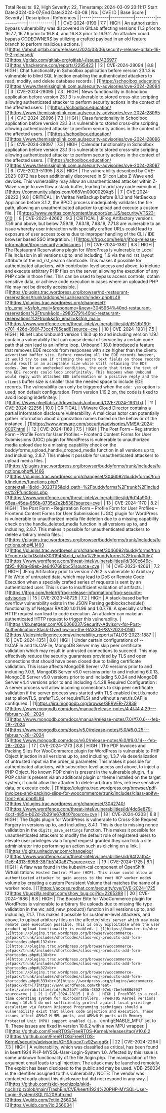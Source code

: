 Total Results: 92, High Severity: 22, Timestamp: 2024-03-09 20:11:17
Start Date:2024-03-07;End Date:2024-03-08
| No. | CVE ID | Base Score | Severity | Description | References |
|-----|--------|------------|----------|-------------|------------|
| 1 | CVE-2024-0199 | 7.7  | HIGH | An authorization bypass vulnerability was discovered in GitLab affecting versions 11.3 prior to 16.7.7, 16.7.6 prior to 16.8.4, and 16.8.3 prior to 16.9.2. An attacker could bypass CODEOWNERS by utilizing a crafted payload in an old feature branch to perform malicious actions. | [1]https://about.gitlab.com/releases/2024/03/06/security-release-gitlab-16-9-2-released/<br>[2]https://gitlab.com/gitlab-org/gitlab/-/issues/436977<br>[3]https://hackerone.com/reports/2295423 |
| 2 | CVE-2024-28094 | 8.8  | HIGH | Chat functionality in Schoolbox application before version 23.1.3 is vulnerable to blind SQL Injection enabling the authenticated attackers to read, modify, and delete database records. | [1]https://schoolbox.education/<br>[2]https://www.themissinglink.com.au/security-advisories/cve-2024-28094 |
| 3 | CVE-2024-28095 | 7.3  | HIGH | News functionality in Schoolbox application before version 23.1.3 is vulnerable to stored cross-site scripting allowing authenticated attacker to perform security actions in the context of the affected users. | [1]https://schoolbox.education/<br>[2]https://www.themissinglink.com.au/security-advisories/cve-2024-28095 |
| 4 | CVE-2024-28096 | 7.3  | HIGH | Class functionality in Schoolbox application before version 23.1.3 is vulnerable to stored cross-site scripting allowing authenticated attacker to perform security actions in the context of the affected users. | [1]https://schoolbox.education/<br>[2]https://www.themissinglink.com.au/security-advisories/cve-2024-28096 |
| 5 | CVE-2024-28097 | 7.3  | HIGH | Calendar functionality in Schoolbox application before version 23.1.3 is vulnerable to stored cross-site scripting allowing authenticated attacker to perform security actions in the context of the affected users. | [1]https://schoolbox.education/<br>[2]https://www.themissinglink.com.au/security-advisories/cve-2024-28097 |
| 6 | CVE-2023-51395 | 8.8  | HIGH | The vulnerability described by CVE-2023-0972 has been additionally discovered in Silicon Labs Z-Wave end devices. This vulnerability may allow an unauthenticated attacker within Z-Wave range to overflow a stack buffer, leading to arbitrary code execution. | [1]https://community.silabs.com/068Vm0000029Xq5 |
| 7 | CVE-2024-28222 | 9.8  | CRITICAL | In Veritas NetBackup before 8.1.2 and NetBackup Appliance before 3.1.2, the BPCD process inadequately validates the file path, allowing an unauthenticated attacker to upload and execute a custom file. | [1]https://www.veritas.com/content/support/en_US/security/VTS23-010 |
| 8 | CVE-2023-42662 | 9.3  | CRITICAL | JFrog Artifactory versions 7.59 and above, but below 7.59.18, 7.63.18, 7.68.19, 7.71.8 are vulnerable to an issue whereby user interaction with specially crafted URLs could lead to exposure of user access tokens due to improper handling of the CLI / IDE browser based SSO integration. | [1]https://jfrog.com/help/r/jfrog-release-information/jfrog-security-advisories |
| 9 | CVE-2024-1382 | 8.8  | HIGH | The Restaurant Reservations plugin for WordPress is vulnerable to Local File Inclusion in all versions up to, and including, 1.9 via the nd_rst_layout attribute of the nd_rst_search shortcode. This makes it possible for authenticated attackers, with contributor-level access and above, to include and execute arbitrary PHP files on the server, allowing the execution of any PHP code in those files. This can be used to bypass access controls, obtain sensitive data, or achieve code execution in cases where an uploaded PHP file may not be directly accessible. | [1]https://plugins.trac.wordpress.org/browser/nd-restaurant-reservations/trunk/addons/visual/search/index.php#L49<br>[2]https://plugins.trac.wordpress.org/changeset?sfp_email=&sfph_mail=&reponame=&new=3045964%40nd-restaurant-reservations%2Ftrunk&old=2980579%40nd-restaurant-reservations%2Ftrunk&sfp_email=&sfph_mail=<br>[3]https://www.wordfence.com/threat-intel/vulnerabilities/id/d51db160-c701-426d-890f-73cc4785cad8?source=cve |
| 10 | CVE-2024-1931 | 7.5  | HIGH | NLnet Labs Unbound version 1.18.0 up to and including version 1.19.1 contain a vulnerability that can cause denial of service by a certain code path that can lead to an infinite loop. Unbound 1.18.0 introduced a feature that removes EDE records from responses with size higher than the client`s advertised buffer size. Before removing all the EDE records however, it would try to see if trimming the extra text fields on those records would result in an acceptable size while still retaining the EDE codes. Due to an unchecked condition, the code that trims the text of the EDE records could loop indefinitely. This happens when Unbound would reply with attached EDE information on a positive reply and the client`s buffer size is smaller than the needed space to include EDE records. The vulnerability can only be triggered when the `ede: yes` option is used; non default configuration. From version 1.19.2 on, the code is fixed to avoid looping indefinitely. | [1]https://www.nlnetlabs.nl/downloads/unbound/CVE-2024-1931.txt |
| 11 | CVE-2024-22256 | 10.0  | CRITICAL | VMware Cloud Director contains a partial information disclosure vulnerability. A malicious actor can potentially gather information about organization names based on the behavior of the instance. | [1]https://www.vmware.com/security/advisories/VMSA-2024-0007.html |
| 12 | CVE-2024-1169 | 7.5  | HIGH | The Post Form – Registration Form – Profile Form for User Profiles – Frontend Content Forms for User Submissions (UGC) plugin for WordPress is vulnerable to unauthorized media upload due to a missing capability check on the buddyforms_upload_handle_dropped_media function in all versions up to, and including, 2.8.7. This makes it possible for unauthenticated attackers to upload media files. | [1]https://plugins.trac.wordpress.org/browser/buddyforms/trunk/includes/functions.php#L1466<br>[2]https://plugins.trac.wordpress.org/changeset/3046092/buddyforms/trunk/includes/functions.php?contextall=1&old=3023795&old_path=%2Fbuddyforms%2Ftrunk%2Fincludes%2Ffunctions.php<br>[3]https://www.wordfence.com/threat-intel/vulnerabilities/id/6d14a90d-65ea-45da-956b-0735e2e2b538?source=cve |
| 13 | CVE-2024-1170 | 8.2  | HIGH | The Post Form – Registration Form – Profile Form for User Profiles – Frontend Content Forms for User Submissions (UGC) plugin for WordPress is vulnerable to unauthorized media file deletion due to a missing capability check on the handle_deleted_media function in all versions up to, and including, 2.8.7. This makes it possible for unauthenticated attackers to delete arbitrary media files. | [1]https://plugins.trac.wordpress.org/browser/buddyforms/trunk/includes/functions.php#L1493<br>[2]https://plugins.trac.wordpress.org/changeset/3046092/buddyforms/trunk?contextall=1&old=3031945&old_path=%2Fbuddyforms%2Ftrunk#file7<br>[3]https://www.wordfence.com/threat-intel/vulnerabilities/id/380c646c-fd95-408a-89eb-3e646768bbc5?source=cve |
| 14 | CVE-2023-42661 | 7.2  | HIGH | JFrog Artifactory prior to version 7.76.2 is vulnerable to Arbitrary File Write of untrusted data, which may lead to DoS or Remote Code Execution when a specially crafted series of requests is sent by an authenticated user. This is due to insufficient validation of artifacts. | [1]https://jfrog.com/help/r/jfrog-release-information/jfrog-security-advisories |
| 15 | CVE-2023-48725 | 7.2  | HIGH | A stack-based buffer overflow vulnerability exists in the JSON Parsing getblockschedule() functionality of Netgear RAX30 1.0.11.96 and 1.0.7.78. A specially crafted HTTP request can lead to code execution. An attacker can make an authenticated HTTP request to trigger this vulnerability. | [1]https://kb.netgear.com/000066037/Security-Advisory-for-Post-Authentication-Stack-Overflow-on-the-RAX30-PSV-2023-0160<br>[2]https://talosintelligence.com/vulnerability_reports/TALOS-2023-1887 |
| 16 | CVE-2024-1351 | 8.8  | HIGH | Under certain configurations of --tlsCAFile and tls.CAFile, MongoDB Server may skip peer certificate validation which may result in untrusted connections to succeed. This may effectively reduce the security guarantees provided by TLS and open connections  that should have been closed due to failing certificate validation. This issue affects MongoDB Server v7.0 versions prior to and including 7.0.5, MongoDB Server v6.0 versions prior to and including 6.0.13, MongoDB Server v5.0 versions prior to and including 5.0.24 and MongoDB Server v4.4 versions prior to and including 4.4.28.Required Configuration : A server process will allow incoming connections to skip peer certificate validation if the server process was started with TLS enabled (net.tls.mode set to allowTLS, preferTLS, or requireTLS) and without a net.tls.CAFile configured. | [1]https://jira.mongodb.org/browse/SERVER-72839<br>[2]https://www.mongodb.com/docs/manual/release-notes/4.4/#4.4.29---february-28--2024<br>[3]https://www.mongodb.com/docs/manual/release-notes/7.0/#7.0.6---feb-28--2024<br>[4]https://www.mongodb.com/docs/v5.0/release-notes/5.0/#5.0.25---february-28--2024<br>[5]https://www.mongodb.com/docs/v6.0/release-notes/6.0/#6.0.14---feb-28--2024 |
| 17 | CVE-2024-1773 | 8.8  | HIGH | The PDF Invoices and Packing Slips For WooCommerce plugin for WordPress is vulnerable to PHP Object Injection in all versions up to, and including, 1.3.7 via deserialization of untrusted input via the order_id parameter. This makes it possible for authenticated attackers, with subscriber-level access and above, to inject a PHP Object. No known POP chain is present in the vulnerable plugin. If a POP chain is present via an additional plugin or theme installed on the target system, it could allow the attacker to delete arbitrary files, retrieve sensitive data, or execute code. | [1]https://plugins.trac.wordpress.org/browser/pdf-invoices-and-packing-slips-for-woocommerce/trunk/includes/class-apifw-front-end.php#L94<br>[2]https://plugins.trac.wordpress.org/changeset/3042740/<br>[3]https://www.wordfence.com/threat-intel/vulnerabilities/id/4dc6e879-4ccf-485e-b02d-2b291e67df40?source=cve |
| 18 | CVE-2024-0203 | 8.8  | HIGH | The Digits plugin for WordPress is vulnerable to Cross-Site Request Forgery in versions up to, and including, 8.4.1. This is due to missing nonce validation in the `digits_save_settings` function. This makes it possible for unauthenticated attackers to modify the default role of registered users to elevate user privileges via a forged request granted they can trick a site administrator into performing an action such as clicking on a link. | [1]https://digits.unitedover.com/changelog/<br>[2]https://www.wordfence.com/threat-intel/vulnerabilities/id/84f2afb4-f1c6-4313-8958-38f1b5140a67?source=cve |
| 19 | CVE-2024-1725 | 8.1  | HIGH | A flaw was found in the kubevirt-csi component of OpenShift Virtualization`s Hosted Control Plane (HCP). This issue could allow an authenticated attacker to gain access to the root HCP worker node`s volume by creating a custom Persistent Volume that matches the name of a worker node. | [1]https://access.redhat.com/security/cve/CVE-2024-1725<br>[2]https://bugzilla.redhat.com/show_bug.cgi?id=2265398 |
| 20 | CVE-2024-1986 | 8.8  | HIGH | The Booster Elite for WooCommerce plugin for WordPress is vulnerable to arbitrary file uploads due to missing file type validation in the wc_add_new_product() function in all versions up to, and including, 7.1.7. This makes it possible for customer-level attackers, and above, to upload arbitrary files on the affected site`s server which may make remote code execution possible. This is only exploitable when the user product upload functionality is enabled. | [1]https://booster.io/<br>[2]https://plugins.trac.wordpress.org/browser/woocommerce-jetpack/trunk/includes/shortcodes/class-wcj-products-add-form-shortcodes.php#L132<br>[3]https://plugins.trac.wordpress.org/browser/woocommerce-jetpack/trunk/includes/shortcodes/class-wcj-products-add-form-shortcodes.php#L138<br>[4]https://plugins.trac.wordpress.org/browser/woocommerce-jetpack/trunk/includes/shortcodes/class-wcj-products-add-form-shortcodes.php#L322<br>[5]https://plugins.trac.wordpress.org/browser/woocommerce-jetpack/trunk/includes/shortcodes/class-wcj-products-add-form-shortcodes.php#L333<br>[6]https://wordpress.org/plugins/woocommerce-jetpack/<br>[7]https://www.wordfence.com/threat-intel/vulnerabilities/id/c9c2fb7f-a05b-4852-97eb-7befe880d703?source=cve |
| 21 | CVE-2024-28115 | 8.8  | HIGH | FreeRTOS is a real-time operating system for microcontrollers. FreeRTOS Kernel versions through 10.6.1 do not sufficiently protect against local privilege escalation via Return Oriented Programming techniques should a vulnerability exist that allows code injection and execution. These issues affect ARMv7-M MPU ports, and ARMv8-M ports with Memory Protected Unit (MPU) support enabled (i.e. `configENABLE_MPU` set to 1). These issues are fixed in version 10.6.2 with a new MPU wrapper. | [1]https://github.com/FreeRTOS/FreeRTOS-Kernel/releases/tag/V10.6.2<br>[2]https://github.com/FreeRTOS/FreeRTOS-Kernel/security/advisories/GHSA-xcv7-v92w-gq6r |
| 22 | CVE-2024-2264 | 7.3  | HIGH | A vulnerability, which was classified as critical, has been found in keerti1924 PHP-MYSQL-User-Login-System 1.0. Affected by this issue is some unknown functionality of the file /login.php. The manipulation of the argument email leads to sql injection. The attack may be launched remotely. The exploit has been disclosed to the public and may be used. VDB-256034 is the identifier assigned to this vulnerability. NOTE: The vendor was contacted early about this disclosure but did not respond in any way. | [1]https://github.com/skid-nochizplz/skid-nochizplz/blob/main/TrashBin/CVE/keerti1924%20PHP-MYSQL-User-Login-System/SQLI%20Auth.md<br>[2]https://vuldb.com/?ctiid.256034<br>[3]https://vuldb.com/?id.256034 |
